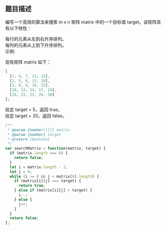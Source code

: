 ## 题目描述

编写一个高效的算法来搜索 m x n 矩阵 matrix 中的一个目标值 target。该矩阵具有以下特性：

每行的元素从左到右升序排列。  
每列的元素从上到下升序排列。  
示例:

现有矩阵 matrix 如下：

```js
[
  [1, 4, 7, 11, 15],
  [2, 5, 8, 12, 19],
  [3, 6, 9, 16, 22],
  [10, 13, 14, 17, 24],
  [18, 21, 23, 26, 30]
];
```

给定 target = 5，返回 true。  
给定 target = 20，返回 false。

```js
/**
 * @param {number[][]} matrix
 * @param {number} target
 * @return {boolean}
 */
var searchMatrix = function(matrix, target) {
  if (matrix.length === 0) {
    return false;
  }
  let i = matrix.length - 1;
  let j = 0;
  while (i >= 0 && j < matrix[0].length) {
    if (matrix[i][j] === target) {
      return true;
    } else if (matrix[i][j] > target) {
      i--;
    } else {
      j++;
    }
  }
  return false;
};
```
